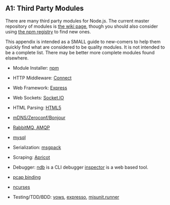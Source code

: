 ## A1: Third Party Modules

There are many third party modules for Node.js. The current master repository of modules is [the wiki page](https://github.com/joyent/node/wiki/modules), though you should also consider using [the npm registry](http://search.npmjs.org/) to find new ones.

This appendix is intended as a SMALL guide to new-comers to help them quickly find what are considered to be quality modules. It is not intended to be a complete list.  There may be better more complete modules found elsewhere.

- Module Installer: [npm](https://github.com/isaacs/npm)

- HTTP Middleware: [Connect](https://github.com/senchalabs/connect)

- Web Framework: [Express](https://github.com/visionmedia/express)

- Web Sockets: [Socket.IO](https://github.com/learnboost/socket.io)

- HTML Parsing: [HTML5](https://github.com/aredridel/html5)

- [mDNS/Zeroconf/Bonjour](https://github.com/agnat/node_mdns)

- [RabbitMQ, AMQP](https://github.com/postwait/node-amqp)

- [mysql](https://github.com/felixge/node-mysql)

- Serialization: [msgpack](https://github.com/pgriess/node-msgpack)

- Scraping: [Apricot](https://github.com/silentrob/Apricot)

- Debugger: 
    [ndb](https://github.com/smtlaissezfaire/ndb) is a CLI debugger
    [inspector](https://github.com/dannycoates/node-inspector) is a web based tool.

- [pcap binding](https://github.com/mranney/node_pcap)

- [ncurses](https://github.com/mscdex/node-ncurses)

- Testing/TDD/BDD: 
    [vows](http://vowsjs.org/),
    [expresso](https://github.com/visionmedia/expresso),
    [mjsunit.runner](https://github.com/tmpvar/mjsunit.runner)